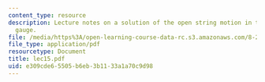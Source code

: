 ```yaml
---
content_type: resource
description: Lecture notes on a solution of the open string motion in the light-cone
  gauge.
file: /media/https%3A/open-learning-course-data-rc.s3.amazonaws.com/8-251-string-theory-for-undergraduates-spring-2007/e309cde65505b6eb3b1133a1a70c9d98_lec15.pdf
file_type: application/pdf
resourcetype: Document
title: lec15.pdf
uid: e309cde6-5505-b6eb-3b11-33a1a70c9d98
---
```

